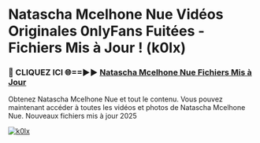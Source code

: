 # Natascha Mcelhone Nue Vidéos Originales 0nlyFans Fuitées - Fichiers Mis à Jour ! (k0lx)

<h3>🔴 CLIQUEZ ICI 🌐==►► <a href="https://tinyurl.com/2pmr4ezf" rel="nofollow">Natascha Mcelhone Nue Fichiers Mis à Jour</a></h3>

Obtenez Natascha Mcelhone Nue et tout le contenu. Vous pouvez maintenant accéder à toutes les vidéos et photos de Natascha Mcelhone Nue. Nouveaux fichiers mis à jour 2025

[![k0lx](https://i.imgur.com/6SNvagu.gif)](https://tinyurl.com/2pmr4ezf)
